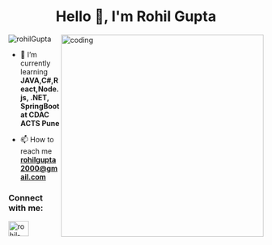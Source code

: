 <h1 align="center">Hello 👋, I'm Rohil Gupta</h1>
<!-- <p align="center">A passionate developer.</p> -->

<img align="right" alt="coding" width="400" src="https://user-images.githubusercontent.com/74038190/212748830-4c709398-a386-4761-84d7-9e10b98fbe6e.gif">

<p align="left"> <img src="https://komarev.com/ghpvc/?username=patidar-arpit&label=Profile%20views&color=0e75b6&style=flat" alt="rohilGupta" /> </p>

- 🌱 I’m currently learning **JAVA,C#,React,Node.js, .NET, SpringBoot at CDAC ACTS Pune**

- 📫 How to reach me **rohilgupta2000@gmail.com**

<h3 align="left">Connect with me:</h3>
<p align="left">
<a href="https://linkedin.com/in/rohilgupta27" target="blank"><img align="center" src="https://raw.githubusercontent.com/rahuldkjain/github-profile-readme-generator/master/src/images/icons/Social/linked-in-alt.svg" alt="rohil-gupta" height="30" width="40" /></a>
</p>


<!--<p align="left"> <img src="https://komarev.com/ghpvc/?username=rohilgupta&label=Profile%20views&color=0e75b6&style=flat" alt="rohilgupta" /> </p>
<h1 align="center">Hi 👋, Rohil Gupta here!</h1>


   
<a href="https://www.linkedin.com/in/rohil-gupta27" target="_blank"><img align="center" src="https://raw.githubusercontent.com/rahuldkjain/github-profile-readme-generator/master/src/images/icons/Social/linked-in-alt.svg" alt="rohilgupta27" height="30" width="40" /></a>
&nbsp;
<a href="https://leetcode.com/rohilgupta/" target="_blank"><img align="center" src="https://img.icons8.com/external-tal-revivo-color-tal-revivo/96/000000/external-level-up-your-coding-skills-and-quickly-land-a-job-logo-color-tal-revivo.png" alt="rohilgupta" height="40" width="40" /></a>
&nbsp;
<!--<a href="https://twitter.com/rohilgupta27" target="_blank"><img align="center" src="https://raw.githubusercontent.com/rahuldkjain/github-profile-readme-generator/master/src/images/icons/Social/twitter.svg" alt="rohilgupta27" height="30" width="40" /></a>
&nbsp;
<a href="https://www.instagram.com/rohil.gupta" target="_blank"><img align="center" src="https://raw.githubusercontent.com/rahuldkjain/github-profile-readme-generator/master/src/images/icons/Social/instagram.svg" alt="rohilgupta" height="40" width="40" /></a>&nbsp;&nbsp;


</br>
</br>
<p align="left"> <a href="https://github.com/ryo-ma/github-profile-trophy"><img src="https://github-profile-trophy.vercel.app/?username=rohilgupta" alt="rohilgupta" /></a> </p>

- JAVA
- WEB Development
- Database
- MS.NET


<p><img align="left" src="https://github-readme-stats.vercel.app/api/top-langs?username=rohilgupta&show_icons=true&locale=en&layout=compact" alt="rohilgupta" /></p>


<p>&nbsp;<img align="center" src="https://github-readme-stats.vercel.app/api?username=rohilgupta&show_icons=true&locale=en" alt="rohilgupta" /></p>

-->
<!--
**rohilgupta/rohilgupta** is a ✨ _special_ ✨ repository because its `README.md` (this file) appears on your GitHub profile.

Here are some ideas to get you started:

- 🔭 I’m currently working on ...
- 🌱 I’m currently learning ...
- 👯 I’m looking to collaborate on ...
- 🤔 I’m looking for help with ...
- 💬 Ask me about ...
- 😄 Pronouns: ...
- ⚡ Fun fact: ...
- 📫 How to reach me: rohilgupta2000@gmail.com
-->
